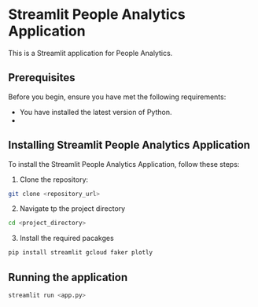 # Streamlit People Analytics Application

This is a Streamlit application for People Analytics.

## Prerequisites

Before you begin, ensure you have met the following requirements:

* You have installed the latest version of Python.
*

## Installing Streamlit People Analytics Application

To install the Streamlit People Analytics Application, follow these steps:

1. Clone the repository:
```bash
git clone <repository_url>
```

2. Navigate tp the project directory
```bash
cd <project_directory>
```

3. Install the required pacakges
```bash
pip install streamlit gcloud faker plotly
```

## Running the application
```bash
streamlit run <app.py>
```

